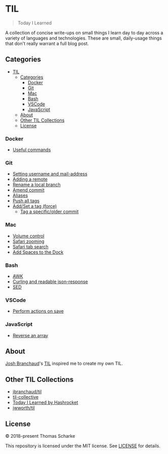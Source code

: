 # TIL

> Today I Learned

A collection of concise write-ups on small things I learn day to day across a variety of languages and technologies.
These are small, daily-usage things that don't really warrant a full blog post.

## Categories

- [TIL](#til)
  - [Categories](#categories)
    - [Docker](#docker)
    - [Git](#git)
    - [Mac](#mac)
    - [Bash](#bash)
    - [VSCode](#vscode)
    - [JavaScript](#javascript)
  - [About](#about)
  - [Other TIL Collections](#other-til-collections)
  - [License](#license)

### Docker

- [Useful commands](docker/useful_commands.md)

### Git

- [Setting username and mail-address](git/setting_username_and_mail_address.md)
- [Adding a remote](git/add_a_remote.md)
- [Rename a local branch](git/rename_local_branch.md)
- [Amend commit](git/amend.md)
- [Aliases](git/aliases.md)
- [Push all tags](git/pushAllTags.md)
- [Add/Set a tag (force)](git/addTag.md)
  - [Tag a specific/older commit](git/addTag.md#Tag-a-specific/older-commit)

### Mac

- [Volume control](mac/volume_control.md)
- [Safari zooming](mac/safari_zoom.md)
- [Safari tab search](mac/safari_tab_search.md)
- [Add Spaces to the Dock](mac/add_spaces_to_dock.md)

### Bash

- [AWK](bash/awk.md)
- [Curling and readable json-response](bash/curl_readable_json_response.md)
- [SED](bash/sed.md)

### VSCode

- [Perform actions on save](vscode/actions_on_save.md)

### JavaScript

- [Reverse an array](javascript/reverse.md)

## About

[Josh Branchaud](https://github.com/jbranchaud)'s [TIL](https://github.com/jbranchaud/til) inspired me to create my own TIL.

## Other TIL Collections

- [jbranchaud/til](https://github.com/jbranchaud/til)
- [til-collective](https://github.com/til-collective/til-collective)
- [Today I Learned by Hashrocket](https://til.hashrocket.com)
- [jwworth/til](https://github.com/jwworth/til)

## License

&copy; 2018-present Thomas Scharke

This repository is licensed under the MIT license. See [LICENSE](LICENSE) for details.
